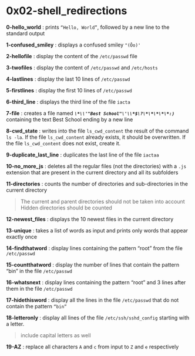 # 0x02-shell_redirections

**0-hello_world** : prints `“Hello, World”`, followed by a new line to the standard output

**1-confused_smiley** : displays a confused smiley `"(Ôo)'`

**2-hellofile** : display the content of the `/etc/passwd` file

**3-twofiles** : display the content of `/etc/passwd` and `/etc/hosts`

**4-lastlines** : display the last 10 lines of `/etc/passwd`

**5-firstlines** : display the first 10 lines of `/etc/passwd`

**6-third_line** : displays the third line of the file `iacta`

**7-file** : creates a file named ***`\*\\'"Best School"\'\\*$\?\*\*\*\*\*:)`*** containing the text Best School ending by a new line

**8-cwd_state** :  writes into the file `ls_cwd_content` the result of the command `ls -la`. If the file `ls_cwd_content` already exists, it should be overwritten. If the file `ls_cwd_content` does not exist, create it.

**9-duplicate_last_line** : duplicates the last line of the file `iactaa`

**10-no_more_js** : deletes all the regular files (not the directories) with a `.js` extension that are present in the current directory and all its subfolders

**11-directories** : counts the number of directories and sub-directories in the current directory
>The current and parent directories should not be taken into account
>Hidden directories should be counted

**12-newest_files** : displays the 10 newest files in the current directory

**13-unique** : takes a list of words as input and prints only words that appear exactly once

**14-findthatword** : display lines containing the pattern “root” from the file `/etc/passwd`

**15-countthatword** : display the number of lines that contain the pattern “bin” in the file `/etc/passwd`

**16-whatsnext** : display lines containing the pattern “root” and 3 lines after them in the file `/etc/passwd`

**17-hidethisword** : display all the lines in the file `/etc/passwd` that do not contain the pattern `“bin”`

**18-letteronly** : display all lines of the file `/etc/ssh/sshd_config` starting with a letter.

>include capital letters as well

**19-AZ** : replace all characters `A` and `c` from input to `Z` and `e` respectively
